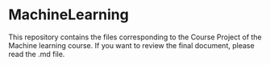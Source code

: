 # MachineLearning

This repository contains the files corresponding to the Course Project of the Machine learning course. If you want to review the final document, please read the .md file.
